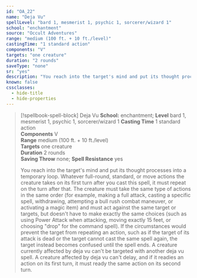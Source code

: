 ```yaml
---
id: "OA_22"
name: "Deja Vu"
spellLevel: "bard 1, mesmerist 1, psychic 1, sorcerer/wizard 1"
school: "enchantment"
source: "Occult Adventures"
range: "medium (100 ft. + 10 ft./level)"
castingTime: "1 standard action"
components: "V"
targets: "one creature"
duration: "2 rounds"
saveType: "none"
sr: "yes"
description: "You reach into the target's mind and put its thought processes into a temporary loop. Whatever full-round, standard, or move actions the creature takes on its first turn after you cast this spell, it must repeat on the turn after that. The creature must take the same type of actions in the same order (for example, making a full attack, casting a specific spell, withdrawing, attempting a bull rush combat maneuver, or activating a magic item) and must act against the same target or targets, but doesn't have to make exactly the same choices (such as using Power Attack when attacking, moving exactly 15 feet, or choosing \"drop\" for the command spell). If the circumstances would prevent the target from repeating an action, such as if the target of its attack is dead or the target cannot cast the same spell again, the target instead becomes confused until the spell ends. A creature currently affected by deja vu can't be targeted with another deja vu spell. A creature affected by deja vu can't delay, and if it readies an action on its first turn, it must ready the same action on its second turn."
known: false
cssclasses:
  - hide-title
  - hide-properties
---
```


> [!spellbook-spell-block] Deja Vu
> **School:** enchantment; **Level** bard 1, mesmerist 1, psychic 1, sorcerer/wizard 1
> **Casting Time** 1 standard action  
> **Components** V  
> **Range** medium (100 ft. + 10 ft./level)  
> **Targets** one creature  
> **Duration** 2 rounds  
> **Saving Throw** none; **Spell Resistance** yes
> 
> You reach into the target's mind and put its thought processes into a temporary loop. Whatever full-round, standard, or move actions the creature takes on its first turn after you cast this spell, it must repeat on the turn after that. The creature must take the same type of actions in the same order (for example, making a full attack, casting a specific spell, withdrawing, attempting a bull rush combat maneuver, or activating a magic item) and must act against the same target or targets, but doesn't have to make exactly the same choices (such as using Power Attack when attacking, moving exactly 15 feet, or choosing "drop" for the command spell). If the circumstances would prevent the target from repeating an action, such as if the target of its attack is dead or the target cannot cast the same spell again, the target instead becomes confused until the spell ends. A creature currently affected by deja vu can't be targeted with another deja vu spell. A creature affected by deja vu can't delay, and if it readies an action on its first turn, it must ready the same action on its second turn.